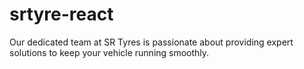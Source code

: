 # srtyre-react
Our dedicated team at SR Tyres is passionate about providing expert solutions to keep your vehicle running smoothly.
